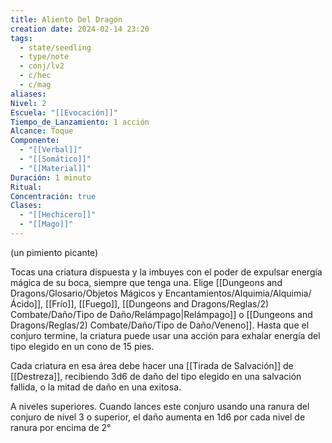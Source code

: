 ```yaml
---
title: Aliento Del Dragón
creation date: 2024-02-14 23:20
tags:
  - state/seedling
  - type/note
  - conj/lv2
  - c/hec
  - c/mag
aliases: 
Nivel: 2
Escuela: "[[Evocación]]"
Tiempo_de_Lanzamiento: 1 acción
Alcance: Toque
Componente:
  - "[[Verbal]]"
  - "[[Somático]]"
  - "[[Material]]"
Duración: 1 minuto
Ritual: 
Concentración: true
Clases:
  - "[[Hechicero]]"
  - "[[Mago]]"
---
```

(un pimiento picante)

Tocas una criatura dispuesta y la imbuyes con el poder de expulsar energía mágica de su boca, siempre que tenga una. Elige [[Dungeons and Dragons/Glosario/Objetos Mágicos y Encantamientos/Alquimia/Alquimia/Ácido]], [[Frío]], [[Fuego]], [[Dungeons and Dragons/Reglas/2) Combate/Daño/Tipo de Daño/Relámpago|Relámpago]] o [[Dungeons and Dragons/Reglas/2) Combate/Daño/Tipo de Daño/Veneno]]. Hasta que el conjuro termine, la criatura puede usar una acción para exhalar energía del tipo elegido en un cono de 15 pies. 

Cada criatura en esa área debe hacer una [[Tirada de Salvación]] de [[Destreza]], recibiendo 3d6 de daño del tipo elegido en una salvación fallida, o la mitad de daño en una exitosa.

A niveles superiores. Cuando lances este conjuro usando una ranura del conjuro de nivel 3 o superior, el daño aumenta en 1d6 por cada nivel de ranura por encima de 2°
